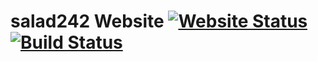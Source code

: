 # salad242 Website [![Website Status](https://img.shields.io/website/https/www.salad242.gq.svg)](https://www.salad242.gq) [![Build Status](https://travis-ci.org/Kore-Development/salad242-web.svg?branch=master)](https://travis-ci.org/Kore-Development/salad242-web)
